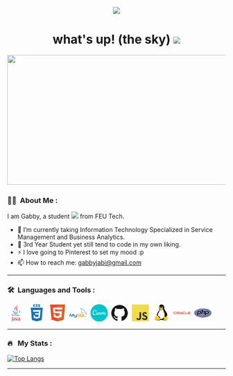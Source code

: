 <p align="center"><img src="https://cdna.artstation.com/p/assets/images/images/042/631/286/original/bryan-rodriguez-belchibia-1-rightspeed.gif?1635037562" width="150"/></p>

<h1 align="center">what's up! (the sky) <img src="https://static.vecteezy.com/system/resources/previews/024/997/204/non_2x/3d-illustration-of-cloud-on-transparent-background-for-illustration-digital-composition-and-architecture-visualization-generative-ai-free-png.png" width="60"></h1>

<p align="center"><img src="https://64.media.tumblr.com/6d2bf68a8019a75422e38bf0fd7b2b97/tumblr_oj2q2nqG401ucpx1qo1_500.gif" width="600" height="300"  /></p>

### :woman_technologist: &nbsp;About Me :

I am Gabby, a student <img src="https://media.giphy.com/media/WUlplcMpOCEmTGBtBW/giphy.gif" width="30"> from FEU Tech.

- 🔭 I’m currently taking Information Technology Specialized in Service Management and Business Analytics.
- 🌱 3rd Year Student yet still tend to code in my own liking.
- ⚡ I love going to Pinterest to set my mood :p
- 📫 How to reach me: gabbyjabi@gmail.com

---

### 🛠 &nbsp;Languages and Tools :

<p>
<img src="https://github.com/devicons/devicon/blob/master/icons/java/java-original-wordmark.svg" title="Java" alt="Java" width="40" height="40"/>&nbsp;
<img src="https://github.com/devicons/devicon/blob/master/icons/css3/css3-plain-wordmark.svg"  title="CSS3" alt="CSS" width="40" height="40"/>&nbsp;
<img src="https://github.com/devicons/devicon/blob/master/icons/html5/html5-original.svg" title="HTML5" alt="HTML" width="40" height="40"/>&nbsp;
<img src="https://github.com/devicons/devicon/blob/master/icons/mysql/mysql-original-wordmark.svg" title="MySQL"  alt="MySQL" width="40" height="40"/>&nbsp;
<img src="https://github.com/devicons/devicon/blob/master/icons/canva/canva-original.svg" title="Canva"  alt="Canva" width="40" height="40"/>&nbsp;
<img src="https://github.com/devicons/devicon/blob/master/icons/github/github-original.svg" title="Github"  alt="Github" width="40" height="40"/>&nbsp;
<img src="https://github.com/devicons/devicon/blob/master/icons/javascript/javascript-original.svg" title="JavaScript"  alt="Javascript" width="40" height="40"/>&nbsp;
<img src="https://github.com/devicons/devicon/blob/master/icons/linux/linux-original.svg" title="Linux"  alt="Linux" width="40" height="40"/>&nbsp;
<img src="https://github.com/devicons/devicon/blob/master/icons/oracle/oracle-original.svg" title="Oracle"  alt="Oracle" width="40" height="40"/>&nbsp;
<img src="https://github.com/devicons/devicon/blob/master/icons/php/php-original.svg" title="Php"  alt="Php" width="40" height="40"/>&nbsp;

</p>

---

### 🔥 &nbsp; My Stats :
[![Top Langs](https://github-readme-stats.vercel.app/api/top-langs/?username=3015avenues&layout=compact&theme=vision-friendly-dark)](https://github.com/anuraghazra/github-readme-stats)

---
